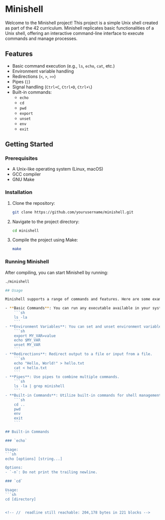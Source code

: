 # Minishell

Welcome to the Minishell project! This project is a simple Unix shell created as part of the 42 curriculum. Minishell replicates basic functionalities of a Unix shell, offering an interactive command-line interface to execute commands and manage processes.

## Features

- Basic command execution (e.g., `ls`, `echo`, `cat`, etc.)
- Environment variable handling
- Redirections (`<`, `>`, `>>`)
- Pipes (`|`)
- Signal handling (`Ctrl+C`, `Ctrl+D`, `Ctrl+\`)
- Built-in commands:
  - `echo`
  - `cd`
  - `pwd`
  - `export`
  - `unset`
  - `env`
  - `exit`

## Getting Started

### Prerequisites

- A Unix-like operating system (Linux, macOS)
- GCC compiler
- GNU Make

### Installation

1. Clone the repository:
    ```sh
    git clone https://github.com/yourusername/minishell.git
    ```
2. Navigate to the project directory:
    ```sh
    cd minishell
    ```
3. Compile the project using Make:
    ```sh
    make
    ```

### Running Minishell

After compiling, you can start Minishell by running:
```sh
./minishell

## Usage

Minishell supports a range of commands and features. Here are some examples:

- **Basic Commands**: You can run any executable available in your system's PATH.
    ```sh
    ls -la
    ```
- **Environment Variables**: You can set and unset environment variables using `export` and `unset`.
    ```sh
    export MY_VAR=value
    echo $MY_VAR
    unset MY_VAR
    ```
- **Redirections**: Redirect output to a file or input from a file.
    ```sh
    echo "Hello, World!" > hello.txt
    cat < hello.txt
    ```
- **Pipes**: Use pipes to combine multiple commands.
    ```sh
    ls -la | grep minishell
    ```
- **Built-in Commands**: Utilize built-in commands for shell management.
    ```sh
    cd ..
    pwd
    env
    exit
    ```

## Built-in Commands

### `echo`

Usage:
```sh
echo [options] [string...]

Options:
- `-n`: Do not print the trailing newline.

### `cd`

Usage:
```sh
cd [directory]


<!-- //  readline still reachable: 204,178 bytes in 221 blocks -->
